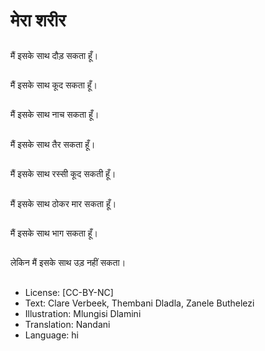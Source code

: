 # मेरा शरीर

##
मैं इसके साथ दौड़ सकता हूँ।

##
मैं इसके साथ कूद सकता हूँ।

##
मैं इसके साथ नाच सकता हूँ।

##
मैं इसके साथ तैर सकता हूँ।

##
मैं इसके साथ रस्सी कूद सकती हूँ।

##
मैं इसके साथ ठोकर मार सकता हूँ।

##
मैं इसके साथ भाग सकता हूँ।

##
लेकिन मैं इसके साथ उड़ नहीं सकता।

##
* License: [CC-BY-NC]
* Text: Clare Verbeek, Thembani Dladla, Zanele Buthelezi
* Illustration: Mlungisi Dlamini
* Translation: Nandani
* Language: hi
